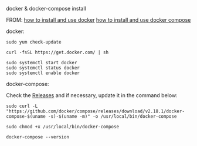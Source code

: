 docker & docker-compose install

FROM:
[how to install and use docker][1]
[how to install and use docker compose][2]

docker:

    sudo yum check-update

    curl -fsSL https://get.docker.com/ | sh

    sudo systemctl start docker
    sudo systemctl status docker
    sudo systemctl enable docker

docker-compose:

Check the [Releases][3] and if necessary, update it in the command below:

    sudo curl -L "https://github.com/docker/compose/releases/download/v2.18.1/docker-compose-$(uname -s)-$(uname -m)" -o /usr/local/bin/docker-compose
    
    sudo chmod +x /usr/local/bin/docker-compose

    docker-compose --version


  [1]: https://www.digitalocean.com/community/tutorials/how-to-install-and-use-docker-on-centos-7
  [2]: https://www.digitalocean.com/community/tutorials/how-to-install-and-use-docker-compose-on-centos-7
  [3]: https://github.com/docker/compose/releases

